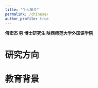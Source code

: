 ```yaml
---
title: "个人简介"
permalink: /chinese/
author_profile: true
---
```

**傅宏杰 男 博士研究生 陕西师范大学外国语学院**  

# 研究方向

# 教育背景

